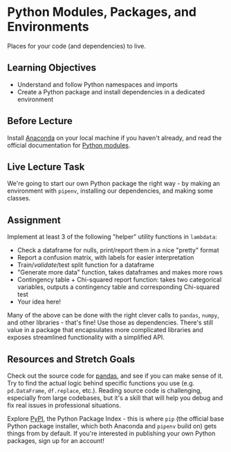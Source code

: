 # Python Modules, Packages, and Environments

Places for your code (and dependencies) to live.

## Learning Objectives

- Understand and follow Python namespaces and imports
- Create a Python package and install dependencies in a dedicated environment

## Before Lecture

Install [Anaconda](https://www.anaconda.com/distribution) on your local machine
if you haven't already, and read the official documentation for
[Python modules](https://docs.python.org/3.7/tutorial/modules.html).

## Live Lecture Task

We're going to start our own Python package the right way - by making an
environment with `pipenv`, installing our dependencies, and making some classes.

## Assignment

Implement at least 3 of the following "helper" utility functions in `lambdata`:

- Check a dataframe for nulls, print/report them in a nice "pretty" format
- Report a confusion matrix, with labels for easier interpretation
- Train/*validate*/test split function for a dataframe
- "Generate more data" function, takes dataframes and makes more rows
- Contingency table + Chi-squared report function: takes two categorical
  variables, outputs a contingency table and corresponding Chi-squared test
- Your idea here!

Many of the above can be done with the right clever calls to `pandas`, `numpy`,
and other libraries - that's fine! Use those as dependencies. There's still
value in a package that encapsulates more complicated libraries and exposes
streamlined functionality with a simplified API.

## Resources and Stretch Goals

Check out the source code for [pandas](https://github.com/pandas-dev/pandas),
and see if you can make sense of it. Try to find the actual logic behind
specific functions you use (e.g. `pd.DataFrame`, `df.replace`, etc.). Reading
source code is challenging, especially from large codebases, but it's a skill
that will help you debug and fix real issues in professional situations.

Explore [PyPI](https://pypi.org), the Python Package Index - this is where
`pip` (the official base Python package installer, which both Anaconda and
`pipenv` build on) gets things from by default. If you're interested in
publishing your own Python packages, sign up for an account!
